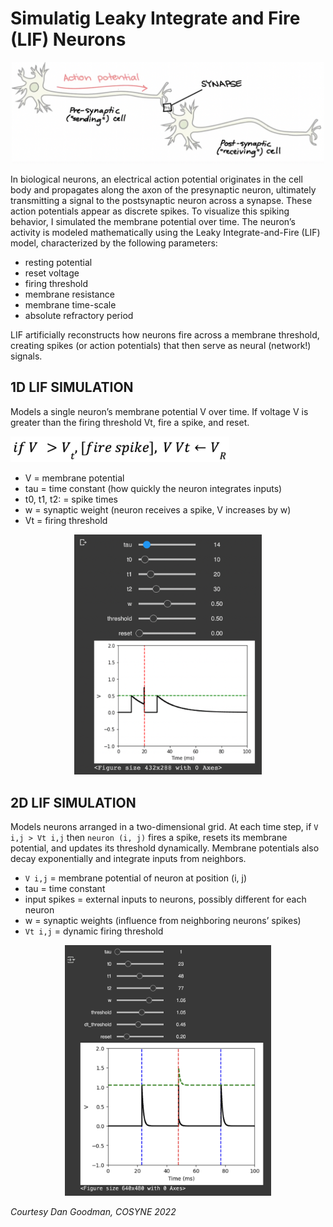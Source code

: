 # Simulatig Leaky Integrate and Fire (LIF) Neurons

<p align="center">
  <img src="images/unnamed.png" alt="Spike image" width="500px" />
</p>

In biological neurons, an electrical action potential originates in the cell body and propagates along the axon of the presynaptic neuron, ultimately transmitting a signal to the postsynaptic neuron across a synapse. These action potentials appear as discrete spikes. To visualize this spiking behavior, I simulated the membrane potential over time. The neuron’s activity is modeled mathematically using the Leaky Integrate-and-Fire (LIF) model, characterized by the following parameters:
* resting potential
* reset voltage
* firing threshold
* membrane resistance
* membrane time-scale
* absolute refractory period

LIF artificially reconstructs how neurons fire across a membrane threshold, creating spikes (or action potentials) that then serve as neural (network!) signals.

## 1D LIF SIMULATION
Models a single neuron’s membrane potential V over time. If voltage V is greater than the firing threshold Vt, fire a spike, and reset.
<p>
  <img src="images/spike.png" alt="Spike image" width="350px" />
</p>

* V = membrane potential
* tau = time constant (how quickly the neuron integrates inputs)
* t0, t1, t2: = spike times
* w = synaptic weight (neuron receives a spike, V increases by w)
* Vt = firing threshold
<p align="center">
  <img src="images/1d_simulation.png" alt="1D simulation snapshot" width="300px">
</p>

## 2D LIF SIMULATION
Models neurons arranged in a two-dimensional grid. At each time step, if `V i,j > Vt i,j` then `neuron (i, j)` fires a spike, resets its membrane potential, and updates its threshold dynamically. Membrane potentials also decay exponentially and integrate inputs from neighbors.

* `V i,j` = membrane potential of neuron at position (i, j)
* tau = time constant
* input spikes = external inputs to neurons, possibly different for each neuron
* w = synaptic weights (influence from neighboring neurons’ spikes)
* `Vt i,j` = dynamic firing threshold
<p align="center">
  <img src="images/2D.png" alt="1D simulation snapshot" width="330px">
</p>

*Courtesy Dan Goodman, COSYNE 2022*
